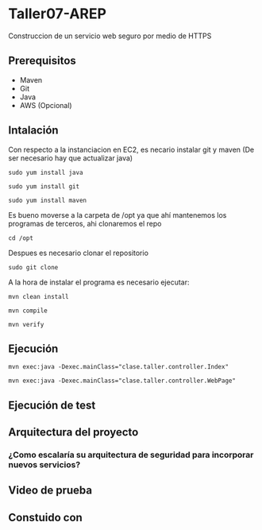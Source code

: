 # Taller07-AREP

Construccion de un servicio web seguro por medio de HTTPS

## Prerequisitos

*  Maven
*  Git
*  Java
*  AWS (Opcional)

## Intalación

  Con respecto a la instanciacion en EC2, es necario instalar git y maven (De ser necesario hay que actualizar java)

    sudo yum install java

    sudo yum install git

    sudo yum install maven

  Es bueno moverse a la carpeta de /opt ya que ahí mantenemos los programas de terceros, ahi clonaremos el repo

    cd /opt

  Despues es necesario clonar el repositorio

    sudo git clone 
    
  A la hora de instalar el programa es necesario ejecutar:

    mvn clean install

    mvn compile

    mvn verify


## Ejecución

    mvn exec:java -Dexec.mainClass="clase.taller.controller.Index"
    
    mvn exec:java -Dexec.mainClass="clase.taller.controller.WebPage"


## Ejecución de test

## Arquitectura del proyecto

### ¿Como escalaría su arquitectura de seguridad para incorporar nuevos servicios?

## Video de prueba

## Constuido con

